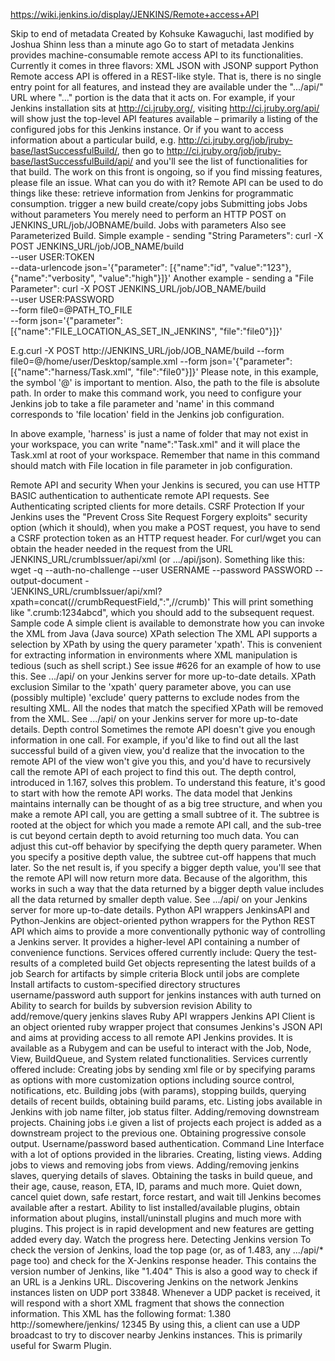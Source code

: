 https://wiki.jenkins.io/display/JENKINS/Remote+access+API


Skip to end of metadata
Created by Kohsuke Kawaguchi, last modified by Joshua Shinn less than a minute ago Go to start of metadata
Jenkins provides machine-consumable remote access API to its functionalities. Currently it comes in three flavors:
XML
JSON with JSONP support
Python
Remote access API is offered in a REST-like style. That is, there is no single entry point for all features, and instead they are available under the ".../api/" URL where "..." portion is the data that it acts on.
For example, if your Jenkins installation sits at http://ci.jruby.org/, visiting http://ci.jruby.org/api/ will show just the top-level API features available – primarily a listing of the configured jobs for this Jenkins instance.
Or if you want to access information about a particular build, e.g. http://ci.jruby.org/job/jruby-base/lastSuccessfulBuild/, then go to http://ci.jruby.org/job/jruby-base/lastSuccessfulBuild/api/ and you'll see the list of functionalities for that build.
The work on this front is ongoing, so if you find missing features, please file an issue.
What can you do with it?
Remote API can be used to do things like these:
retrieve information from Jenkins for programmatic consumption.
trigger a new build
create/copy jobs
Submitting jobs
Jobs without parameters
You merely need to perform an HTTP POST on JENKINS_URL/job/JOBNAME/build.
Jobs with parameters
Also see Parameterized Build.
Simple example - sending "String Parameters":
curl -X POST JENKINS_URL/job/JOB_NAME/build \
  --user USER:TOKEN \
  --data-urlencode json='{"parameter": [{"name":"id", "value":"123"}, {"name":"verbosity", "value":"high"}]}'
Another example - sending a "File Parameter":
curl -X POST JENKINS_URL/job/JOB_NAME/build \
  --user USER:PASSWORD \
  --form file0=@PATH_TO_FILE \
  --form json='{"parameter": [{"name":"FILE_LOCATION_AS_SET_IN_JENKINS", "file":"file0"}]}'
 
E.g.curl -X POST http://JENKINS_URL/job/JOB_NAME/build  --form file0=@/home/user/Desktop/sample.xml --form json='{"parameter": [{"name":"harness/Task.xml", "file":"file0"}]}'
Please note, in this example, the symbol '@' is important to mention. Also, the path to the file is absolute path.
In order to make this command work, you need to configure your Jenkins job to take a file parameter and 'name' in this command corresponds to 'file location' field in the Jenkins job configuration.
 
In above example, 'harness' is just a name of folder that may not exist in your workspace, you can write "name":"Task.xml" and it will place the Task.xml at root of your workspace.
Remember that name in this command should match with File location in file parameter in job configuration.

Remote API and security
When your Jenkins is secured, you can use HTTP BASIC authentication to authenticate remote API requests. See Authenticating scripted clients for more details.
CSRF Protection
If your Jenkins uses the "Prevent Cross Site Request Forgery exploits" security option (which it should), when you make a POST request, you have to send a CSRF protection token as an HTTP request header.
For curl/wget you can obtain the header needed in the request from the URL JENKINS_URL/crumbIssuer/api/xml (or .../api/json). Something like this:
wget -q --auth-no-challenge --user USERNAME --password PASSWORD --output-document - \
'JENKINS_URL/crumbIssuer/api/xml?xpath=concat(//crumbRequestField,":",//crumb)'
This will print something like ".crumb:1234abcd", which you should add to the subsequent request.
Sample code
A simple client is available to demonstrate how you can invoke the XML from Java (Java source)
XPath selection
The XML API supports a selection by XPath by using the query parameter 'xpath'. This is convenient for extracting information in environments where XML manipulation is tedious (such as shell script.) See issue #626 for an example of how to use this.
See .../api/ on your Jenkins server for more up-to-date details.
XPath exclusion
Similar to the 'xpath' query parameter above, you can use (possibly multiple) 'exclude' query patterns to exclude nodes from the resulting XML. All the nodes that match the specified XPath will be removed from the XML.
See .../api/ on your Jenkins server for more up-to-date details.
Depth control
Sometimes the remote API doesn't give you enough information in one call. For example, if you'd like to find out all the last successful build of a given view, you'd realize that the invocation to the remote API of the view won't give you this, and you'd have to recursively call the remote API of each project to find this out. The depth control, introduced in 1.167, solves this problem. To understand this feature, it's good to start with how the remote API works.
The data model that Jenkins maintains internally can be thought of as a big tree structure, and when you make a remote API call, you are getting a small subtree of it. The subtree is rooted at the object for which you made a remote API call, and the sub-tree is cut beyond certain depth to avoid returning too much data. You can adjust this cut-off behavior by specifying the depth query parameter. When you specify a positive depth value, the subtree cut-off happens that much later.
So the net result is, if you specify a bigger depth value, you'll see that the remote API will now return more data. Because of the algorithm, this works in such a way that the data returned by a bigger depth value includes all the data returned by smaller
depth value.
See .../api/ on your Jenkins server for more up-to-date details.
Python API wrappers
JenkinsAPI and Python-Jenkins are object-oriented python wrappers for the Python REST API which aims to provide a more conventionally pythonic way of controlling a Jenkins server. It provides a higher-level API containing a number of convenience functions. Services offered currently include:
Query the test-results of a completed build
Get objects representing the latest builds of a job
Search for artifacts by simple criteria
Block until jobs are complete
Install artifacts to custom-specified directory structures
username/password auth support for jenkins instances with auth turned on
Ability to search for builds by subversion revision
Ability to add/remove/query jenkins slaves
Ruby API wrappers
Jenkins API Client is an object oriented ruby wrapper project that consumes Jenkins's JSON API and aims at providing access to all remote API Jenkins provides. It is available as a Rubygem and can be useful to interact with the Job, Node, View, BuildQueue, and System related functionalities. Services currently offered include:
Creating jobs by sending xml file or by specifying params as options with more customization options including source control, notifications, etc.
Building jobs (with params), stopping builds, querying details of recent builds, obtaining build params, etc.
Listing jobs available in Jenkins with job name filter, job status filter.
Adding/removing downstream projects.
Chaining jobs i.e given a list of projects each project is added as a downstream project to the previous one.
Obtaining progressive console output.
Username/password based authentication.
Command Line Interface with a lot of options provided in the libraries.
Creating, listing views.
Adding jobs to views and removing jobs from views.
Adding/removing jenkins slaves, querying details of slaves.
Obtaining the tasks in build queue, and their age, cause, reason, ETA, ID, params and much more.
Quiet down, cancel quiet down, safe restart, force restart, and wait till Jenkins becomes available after a restart.
Ability to list installed/available plugins, obtain information about plugins, install/uninstall plugins and much more with plugins.
This project is in rapid development and new features are getting added every day. Watch the progress here.
Detecting Jenkins version
To check the version of Jenkins, load the top page (or, as of 1.483, any .../api/* page too) and check for the X-Jenkins response header. This contains the version number of Jenkins, like "1.404" This is also a good way to check if an URL is a Jenkins URL.
Discovering Jenkins on the network
Jenkins instances listen on UDP port 33848. Whenever a UDP packet is received, it will respond with a short XML fragment that shows the connection information. This XML has the following format:
<hudson>
  <version>1.380</version>             <!-- version of Jenkins -->
  <url>http://somewhere/jenkins/</url> <!-- HTTP URL. Not available if not configured -->
  <slave-port>12345</slave-port>       <!-- if TCP slave listener port is configured, its number -->
</hudson>
By using this, a client can use a UDP broadcast to try to discover nearby Jenkins instances. This is primarily useful for Swarm Plugin.
